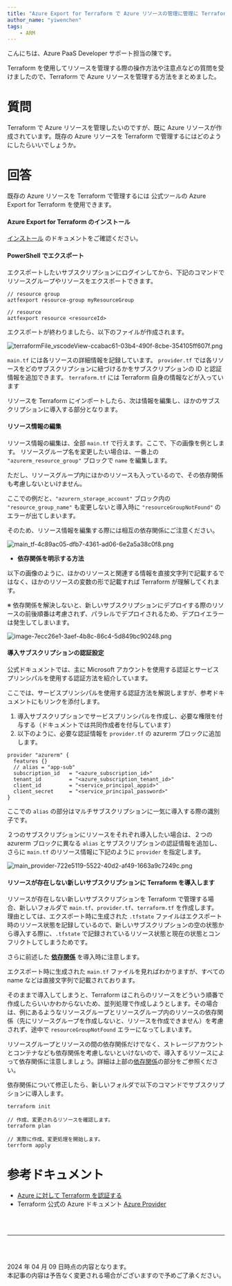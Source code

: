 ```yaml
---
title: "Azure Export for Terraform で Azure リソースの管理に管理に Terraform を導入する"
author_name: "yiwenchen"
tags:
    - ARM
---
```


こんにちは、Azure PaaS Developer サポート担当の陳です。

Terraform を使用してリソースを管理する際の操作方法や注意点などの質問を受けましたので、Terraform で Azure リソースを管理する方法をまとめました。 

# 質問
Terraform で Azure リソースを管理したいのですが、既に Azure リソースが作成されています。既存の Azure リソースを Terraform で管理するにはどのようにしたらいいでしょうか。

# 回答
既存の Azure リソースを Terraform で管理するには 公式ツールの Azure Export for Terraform を使用できます。

#### Azure Export for Terraform のインストール
[インストール](https://learn.microsoft.com/ja-jp/azure/developer/terraform/azure-export-for-terraform/export-terraform-overview#installation) のドキュメントをご確認ください。

#### PowerShell でエクスポート
エクスポートしたいサブスクリプションにログインしてから、下記のコマンドでリソースグループやリソースをエクスポートできます。

```
// resource group
aztfexport resource-group myResourceGroup

// resource
aztfexport resource <resourceId>
```

エクスポートが終わりましたら、以下のファイルが作成されます。

![terraformFile_vscodeView-ccabac61-03b4-490f-8cbe-354105ff607f.png]({{site.baseurl}}/media/2024/04/terraformFile_vscodeView-ccabac61-03b4-490f-8cbe-354105ff607f.png)

`main.tf` には各リソースの詳細情報を記録しています。
`provider.tf` では各リソースをどのサブスクリプションに紐づけるかをサブスクリプションの ID と認証情報を追加できます。
`terraform.tf` には Terraform 自身の情報などが入っています

リソースを Terraform にインポートしたら、次は情報を編集し、ほかのサブスクリプションに導入する部分となります。

#### リソース情報の編集

リソース情報の編集は、全部 `main.tf` で行えます。ここで、下の画像を例とします。
リソースグループ名を変更したい場合は、一番上の `"azurerm_resource_group"` ブロックで `name` を編集します。

ただし、リソースグループ内にほかのリソースも入っているので、その依存関係も考慮しないといけません。

ここでの例だと、`"azurern_storage_account"` ブロック内の `"resource_group_name"` も変更しないと導入時に `"resourceGroupNotFound"` のエラーが出てしまいます。

そのため、リソース情報を編集する際には相互の依存関係にご注意ください。

![main_tf-4c89ac05-dfb7-4361-ad06-6e2a5a38c0f8.png]({{site.baseurl}}/media/2024/04/main_tf-4c89ac05-dfb7-4361-ad06-6e2a5a38c0f8.png)

- **依存関係を明示する方法**<a id="dependency"></a>

以下の画像のように、ほかのリソースと関連する情報を直接文字列で記載するではなく、ほかのリソースの変数の形で記載すれば Terraform が理解してくれます。

※ 依存関係を解決しないと、新しいサブスクリプションにデプロイする際のリソースの前後順番は考慮されず、パラレルでデプロイされるため、デプロイエラーは発生してしまいます。

![image-7ecc26e1-3aef-4b8c-86c4-5d849bc90248.png]({{site.baseurl}}/media/2024/04/image-7ecc26e1-3aef-4b8c-86c4-5d849bc90248.png)

#### 導入サブスクリプションの認証設定

公式ドキュメントでは、主に Microsoft アカウントを使用する認証とサービスプリンシパルを使用する認証方法を紹介しています。

ここでは、サービスプリンシパルを使用する認証方法を解説しますが、参考ドキュメントにもリンクを添付します。

1. 導入サブスクリプションでサービスプリンシパルを作成し、必要な権限を付与する（ドキュメントでは共同作成者を付与しています）
2. 以下のように、必要な認証情報を `provider.tf` の azurerm ブロックに追加します。

```
provider "azurerm" {
  features {}
  // alias = "app-sub"
  subscription_id   = "<azure_subscription_id>"
  tenant_id         = "<azure_subscription_tenant_id>"
  client_id         = "<service_principal_appid>"
  client_secret     = "<service_principal_password>"
}

```

ここでの `alias` の部分はマルチサブスクリプションに一気に導入する際の識別子です。

２つのサブスクリプションにリソースをそれぞれ導入したい場合は、２つの azurerm ブロックに異なる `alias` とサブスクリプションの認証情報を追加し、さらに `main.tf` のリソース情報に下記のように `provider` を指定します。

![main_provider-722e5119-5522-40d2-af49-1663a9c7249c.png]({{site.baseurl}}/media/2024/04/main_provider-722e5119-5522-40d2-af49-1663a9c7249c.png)

#### リソースが存在しない新しいサブスクリプションに Terraform を導入します

リソースが存在しない新しいサブスクリプションを Terraform で管理する場合、新しいフォルダで `main.tf`、`provider.tf`、`terraform.tf` を作成します。
理由としては、エクスポート時に生成された `.tfstate` ファイルはエクスポート時のリソース状態を記録しているので、新しいサブスクリプションの空の状態から導入する際に、`.tfstate` で記録されているリソース状態と現在の状態とコンフリクトしてしまうためです。

さらに前述した [**依存関係**](#dependency) を導入時に注意します。

エクスポート時に生成された `main.tf` ファイルを見ればわかりますが、すべての name などは直接文字列で記載されております。

そのままで導入してしまうと、Terraform はこれらのリソースをどういう順番で作成したらいいかわからないため、並列処理で作成しようとします。その場合は、例にあるようなリソースグループとリソースグループ内のリソースの依存関係（先にリソースグループを作成しないと、リソースを作成できません）を考慮されず、途中で `resourceGroupNotFound` エラーになってしまいます。

リソースグループとリソースの間の依存関係だけでなく、ストレージアカウントとコンテナなども依存関係を考慮しないといけないので、導入するリソースによって依存関係に注意しましょう。詳細は上部の[依存関係](#dependency)の部分をご参照ください。


依存関係について修正したら、新しいフォルダで以下のコマンドでサブスクリプションに導入します。

```
terraform init

// 作成、変更されるリソースを確認します。
terraform plan

// 実際に作成、変更処理を開始します。
terrform apply
```

# 参考ドキュメント
- [Azure に対して Terraform を認証する](https://learn.microsoft.com/ja-jp/azure/developer/terraform/get-started-cloud-shell-powershell?tabs=bash#5-authenticate-terraform-to-azure)
- Terraform 公式の Azure ドキュメント [Azure Provider](https://registry.terraform.io/providers/hashicorp/azurerm/latest/docs)

<br>
<br>

---

<br>
<br>

2024 年 04 月 09 日時点の内容となります。<br>
本記事の内容は予告なく変更される場合がございますので予めご了承ください。

<br>
<br>